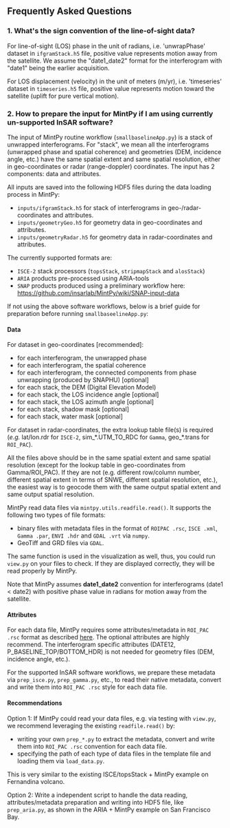 ## Frequently Asked Questions

### 1. What's the sign convention of the line-of-sight data?

For line-of-sight (LOS) phase in the unit of radians, i.e. 'unwrapPhase' dataset in `ifgramStack.h5` file, positive value represents motion away from the satellite. We assume the "date1_date2" format for the interferogram with "date1" being the earlier acquisition.

For LOS displacement (velocity) in the unit of meters (m/yr), i.e. 'timeseries' dataset in `timeseries.h5` file, positive value represents motion toward the satellite (uplift for pure vertical motion).

### 2. How to prepare the input for MintPy if I am using currently un-supported InSAR software?

The input of MintPy routine workflow (`smallbaselineApp.py`) is a stack of unwrapped interferograms. For "stack", we mean all the interferograms (unwrapped phase and spatial coherence) and geometries (DEM, incidence angle, etc.) have the same spatial extent and same spatial resolution, either in geo-coordinates or radar (range-doppler) coordinates. The input has 2 components: data and attributes.

All inputs are saved into the following HDF5 files during the data loading process in MintPy:

+ `inputs/ifgramStack.h5` for stack of interferograms in geo-/radar-coordinates and attributes.
+ `inputs/geometryGeo.h5` for geometry data in geo-coordinates and attributes.
+ `inputs/geometryRadar.h5` for geometry data in radar-coordinates and attributes.

The currently supported formats are:

+ `ISCE-2` stack processors (`topsStack`, `stripmapStack` and `alosStack`)
+ `ARIA` products pre-processed using ARIA-tools
+ `SNAP` products produced using a preliminary workflow here: https://github.com/insarlab/MintPy/wiki/SNAP-input-data

If not using the above software workflows, below is a brief guide for preparation before running `smallbaseelineApp.py`:

#### Data

For dataset in geo-coordinates [recommended]:

+ for each interferogram, the unwrapped phase
+ for each interferogram, the spatial coherence
+ for each interferogram, the connected components from phase unwrapping (produced by SNAPHU) [optional]
+ for each stack, the DEM (Digital Elevation Model)
+ for each stack, the LOS incidence angle [optional]
+ for each stack, the LOS azimuth angle [optional]
+ for each stack, shadow mask [optional]
+ for each stack, water mask [optional]

For dataset in radar-coordinates, the extra lookup table file(s) is required (_e.g._ lat/lon.rdr for `ISCE-2`, sim_\*.UTM_TO_RDC for `Gamma`, geo_\*.trans for `ROI_PAC`).

All the files above should be in the same spatial extent and same spatial resolution (except for the lookup table in geo-coordinates from Gamma/ROI_PAC). If they are not (e.g. different row/column number, different spatial extent in terms of SNWE, different spatial resolution, etc.), the easiest way is to geocode them with the same output spatial extent and same output spatial resolution.

MintPy read data files via `mintpy.utils.readfile.read()`. It supports the following two types of file formats:

+ binary files with metadata files in the format of `ROIPAC .rsc`, `ISCE .xml`, `Gamma .par`, `ENVI .hdr` and `GDAL .vrt` via `numpy`.
+ GeoTiff and GRD files via `GDAL`.

The same function is used in the visualization as well, thus, you could run `view.py` on your files to check. If they are displayed correctly, they will be read properly by MintPy.

Note that MintPy assumes **date1_date2** convention for interferograms (date1 < date2) with positive phase value in radians for motion away from the satellite.

#### Attributes

For each data file, MintPy requires some attributes/metadata in `ROI_PAC .rsc` format as described [here](https://mintpy.readthedocs.io/en/latest/api/attributes/). The optional attributes are highly recommend. The interferogram specific attributes (DATE12, P_BASELINE_TOP/BOTTOM_HDR) is not needed for geometry files (DEM, incidence angle, etc.).

For the supported InSAR software workflows, we prepare these metadata via `prep_isce.py`, `prep_gamma.py`, etc., to read their native metadata, convert and write them into `ROI_PAC .rsc` style for each data file.

#### Recommendations

Option 1: If MintPy could read your data files, e.g. via testing with `view.py`, we recommend leveraging the existing `readfile.read()` by:

+ writing your own `prep_*.py` to extract the metadata, convert and write them into `ROI_PAC .rsc` convention for each data file.
+ specifying the path of each type of data files in the template file and loading them via `load_data.py`.

This is very similar to the existing ISCE/topsStack + MintPy example on Fernandina volcano.

Option 2: Write a independent script to handle the data reading, attributes/metadata preparation and writing into HDF5 file, like `prep_aria.py`, as shown in the ARIA + MintPy example on San Francisco Bay.
